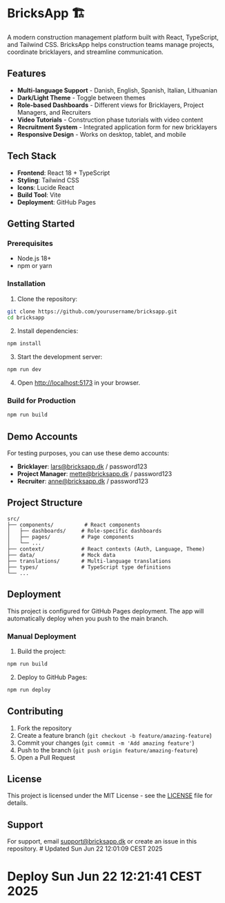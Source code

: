 # BricksApp 🏗️

A modern construction management platform built with React, TypeScript, and Tailwind CSS. BricksApp helps construction teams manage projects, coordinate bricklayers, and streamline communication.

## Features

- **Multi-language Support** - Danish, English, Spanish, Italian, Lithuanian
- **Dark/Light Theme** - Toggle between themes
- **Role-based Dashboards** - Different views for Bricklayers, Project Managers, and Recruiters
- **Video Tutorials** - Construction phase tutorials with video content
- **Recruitment System** - Integrated application form for new bricklayers
- **Responsive Design** - Works on desktop, tablet, and mobile

## Tech Stack

- **Frontend**: React 18 + TypeScript
- **Styling**: Tailwind CSS
- **Icons**: Lucide React
- **Build Tool**: Vite
- **Deployment**: GitHub Pages

## Getting Started

### Prerequisites

- Node.js 18+ 
- npm or yarn

### Installation

1. Clone the repository:
```bash
git clone https://github.com/yourusername/bricksapp.git
cd bricksapp
```

2. Install dependencies:
```bash
npm install
```

3. Start the development server:
```bash
npm run dev
```

4. Open [http://localhost:5173](http://localhost:5173) in your browser.

### Build for Production

```bash
npm run build
```

## Demo Accounts

For testing purposes, you can use these demo accounts:

- **Bricklayer**: lars@bricksapp.dk / password123
- **Project Manager**: mette@bricksapp.dk / password123  
- **Recruiter**: anne@bricksapp.dk / password123

## Project Structure

```
src/
├── components/          # React components
│   ├── dashboards/     # Role-specific dashboards
│   ├── pages/          # Page components
│   └── ...
├── context/            # React contexts (Auth, Language, Theme)
├── data/               # Mock data
├── translations/       # Multi-language translations
├── types/              # TypeScript type definitions
└── ...
```

## Deployment

This project is configured for GitHub Pages deployment. The app will automatically deploy when you push to the main branch.

### Manual Deployment

1. Build the project:
```bash
npm run build
```

2. Deploy to GitHub Pages:
```bash
npm run deploy
```

## Contributing

1. Fork the repository
2. Create a feature branch (`git checkout -b feature/amazing-feature`)
3. Commit your changes (`git commit -m 'Add amazing feature'`)
4. Push to the branch (`git push origin feature/amazing-feature`)
5. Open a Pull Request

## License

This project is licensed under the MIT License - see the [LICENSE](LICENSE) file for details.

## Support

For support, email support@bricksapp.dk or create an issue in this repository. # Updated Sun Jun 22 12:01:09 CEST 2025
# Deploy Sun Jun 22 12:21:41 CEST 2025
